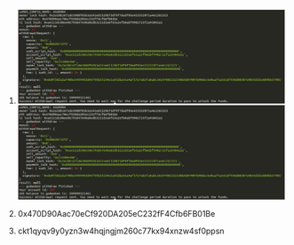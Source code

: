 1. ![Call](https://github.com/mistakeone/nervos_first_try/blob/master/9%20task/5555555555555aaaaaaaaaa.png?raw=true "Call")
![Call](https://github.com/mistakeone/nervos_first_try/blob/master/9%20task/5555555555555aaaaaaaaaa.png?raw=true "Call")



2. 0x470D90Aac70eCf920DA205eC232fF4Cfb6FB01Be

3. ckt1qyqv9y0yzn3w4hqjngjm260c77kx94xnzw4sf0ppsn
